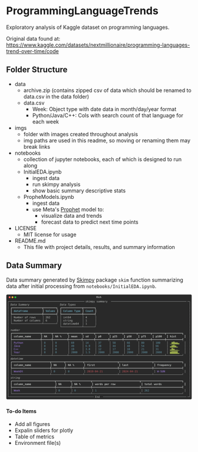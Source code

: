 # ProgrammingLanguageTrends
 Exploratory analysis of Kaggle dataset on programming languages.

Original data found at: https://www.kaggle.com/datasets/nextmillionaire/programming-languages-trend-over-time/code

## Folder Structure
- data
  - archive.zip (contains zipped csv of data which should be renamed to data.csv in the data folder)
  - data.csv 
    - Week: Object type with date data in month/day/year format
    - Python/Java/C++: Cols with search count of that language for each week
- imgs
  - folder with images created throughout analysis
  - img paths are used in this readme, so moving or renaming them may break links
- notebooks
  - collection of jupyter notebooks, each of which is designed to run along
  - InitialEDA.ipynb
    - ingest data
    - run skimpy analysis
    - show basic summary descriptive stats
  - PropheModels.ipynb 
    - ingest data
    - use Meta's [Prophet](https://facebook.github.io/prophet/) model to:
      - visualize data and trends
      - forecast data to predict next time points
- LICENSE
  - MIT license for usage
- README.md
  - This file with project details, results, and summary information
    
## Data Summary

Data summary generated by [Skimpy](https://pypi.org/project/skimpy/) package `skim` function summarizing data after initial processing from `notebooks/InitialEDA.ipynb`. 

![Data Summary](imgs/data_summary.svg)


#### To-do Items
- Add all figures
- Expalin sliders for plotly
- Table of metrics
- Environment file(s)
